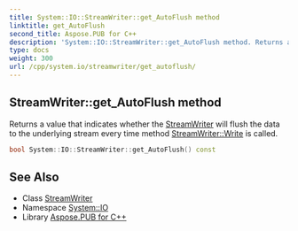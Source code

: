 ```yaml
---
title: System::IO::StreamWriter::get_AutoFlush method
linktitle: get_AutoFlush
second_title: Aspose.PUB for C++
description: 'System::IO::StreamWriter::get_AutoFlush method. Returns a value that indicates whether the StreamWriter will flush the data to the underlying stream every time method StreamWriter::Write is called in C++.'
type: docs
weight: 300
url: /cpp/system.io/streamwriter/get_autoflush/
---
```

## StreamWriter::get_AutoFlush method


Returns a value that indicates whether the [StreamWriter](../) will flush the data to the underlying stream every time method [StreamWriter::Write](../write/) is called.

```cpp
bool System::IO::StreamWriter::get_AutoFlush() const
```

## See Also

* Class [StreamWriter](../)
* Namespace [System::IO](../../)
* Library [Aspose.PUB for C++](../../../)
